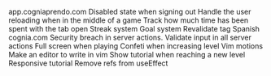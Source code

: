 <!-- markdownlint-disable-file -->
app.cogniaprendo.com
Disabled state when signing out
Handle the user reloading when in the middle of a game
Track how much time has been spent with the tab open
Streak system
Goal system
Revalidate tag
Spanish
cognia.com
Security breach in server actions. Validate input in all server actions
Full screen when playing
Confeti when increasing level
Vim motions
Make an editor to write in vim
Show tutorial when reaching a new level
Responsive tutorial
Remove refs from useEffect
